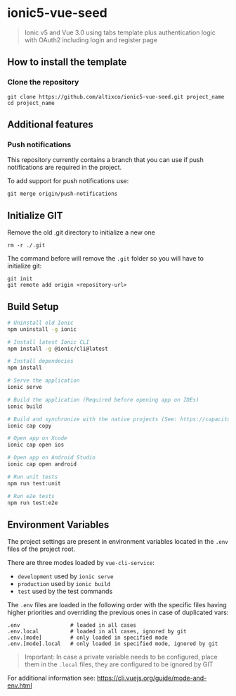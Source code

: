 # ionic5-vue-seed

> Ionic v5 and Vue 3.0 using tabs template plus authentication logic with OAuth2 including login and register page


## How to install the template

### Clone the repository
```
git clone https://github.com/altixco/ionic5-vue-seed.git project_name
cd project_name
```

## Additional features

### Push notifications
This repository currently contains a branch that you can use if push notifications are required in the project.

To add support for push notifications use:
```
git merge origin/push-notifications
```

## Initialize GIT

Remove the old .git directory to initialize a new one
```
rm -r ./.git
```

The command before will remove the `.git` folder so you will have to initialize git:
```
git init
git remote add origin <repository-url>
```

## Build Setup

``` bash
# Uninstall old Ionic
npm uninstall -g ionic

# Install latest Ionic CLI
npm install -g @ionic/cli@latest

# Install dependecies
npm install

# Serve the application
ionic serve

# Build the application (Required before opening app on IDEs)
ionic build

# Build and synchronize with the native projects (See: https://capacitorjs.com/docs/getting-started/with-ionic#syncing-your-app-with-capacitor)
ionic cap copy

# Open app on Xcode
ionic cap open ios

# Open app on Android Studio
ionic cap open android

# Run unit tests
npm run test:unit

# Run e2e tests
npm run test:e2e
```

## Environment Variables

The project settings are present in environment variables located in the `.env` files of the project root.

There are three modes loaded by `vue-cli-service`:

- `development` used by `ionic serve`
- `production` used by `ionic build`
- `test` used by the test commands

The `.env` files are loaded in the following order with the specific files having higher priorities and overriding the previous ones in case of duplicated vars:

```
.env                # loaded in all cases
.env.local          # loaded in all cases, ignored by git
.env.[mode]         # only loaded in specified mode
.env.[mode].local   # only loaded in specified mode, ignored by git
```

> Important: In case a private variable needs to be configured, place them in the `.local` files, they are configured to be ignored by GIT

For additional information see: https://cli.vuejs.org/guide/mode-and-env.html
